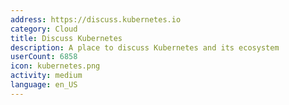```yaml
---
address: https://discuss.kubernetes.io
category: Cloud
title: Discuss Kubernetes
description: A place to discuss Kubernetes and its ecosystem
userCount: 6858
icon: kubernetes.png
activity: medium
language: en_US
---
```


